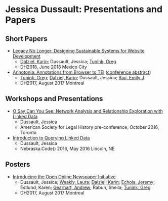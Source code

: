# Jessica Dussault: Presentations and Papers

## Short Papers

- [Legacy No Longer: Designing Sustainable Systems for Website Development](2018_06_DH/legacy_no_longer.pdf)
  - [Dalziel, Karin](https://github.com/karindalziel); Dussault, Jessica; [Tunink, Greg](https://github.com/techgique)
  - DH2018, June 2018 Mexico City
- [Annotonia: Annotations from Browser to TEI](2017_08_DH/annotonia_short_paper.pdf) ([conference abstract](https://dh2017.adho.org/abstracts/488/488.pdf))
  - [Tunink, Greg](https://github.com/techgique); [Dalziel, Karin](https://github.com/karindalziel); Dussault, Jessica; [Rau, Emily J](https://github.com/ejrau).
  - DH2017, August 2017 Montreal

## Workshops and Presentations

- [O Say Can You See: Network Analysis and Relationship Exploration with Linked Data](2016_10_Legal_History)
  - Dussault, Jessica
  - American Society for Legal History pre-conference, October 2016, Toronto
- [Introduction to Querying Linked Data](2016_05_Nebraska_Code/intro_to_rdf.pdf)
  - Dussault, Jessica
  - Nebraska.Code() 2016, May 2016 Lincoln, NE

## Posters

- [Introducing the Open Online Newspaper Initiative](2017_08_DH/openoni_poster.pdf)
  - Dussault, Jessica; [Weakly, Laura](https://github.com/lweakly); [Dalziel, Karin](https://github.com/karindalziel); [Echols, Jeremy](https://github.com/jechols); Estlund, Karen; [Gearhart, Andrew](https://github.com/AndrewGearhart); Rabun, Sheila; [Tunink, Greg](https://github.com/techgique)
  - DH2017, August 2017 Montreal

